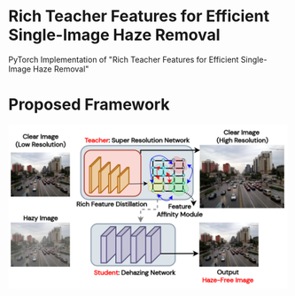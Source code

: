 # Rich Teacher Features for Efficient Single-Image Haze Removal
PyTorch Implementation of "Rich Teacher Features for Efficient Single-Image Haze Removal"

# Proposed Framework

<img src="figures/methodology.png" width="700">
